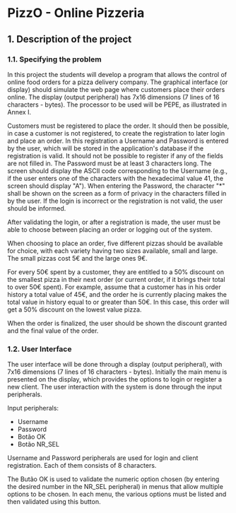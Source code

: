 # PizzO - Online Pizzeria

## 1. Description of the project

### 1.1. Specifying the problem

In this project the students will develop a program that allows the control of online food orders for a pizza delivery company. The graphical interface (or display) should simulate the web page where customers place their orders online. The display (output peripheral) has 7x16 dimensions (7 lines of 16 characters - bytes). The processor to be used will be PEPE, as illustrated in Annex I.

Customers must be registered to place the order. It should then be possible, in case a customer is not registered, to create the registration to later login and place an order. In this registration a Username and Password is entered by the user, which will be stored in the application's database if the registration is valid. It should not be possible to register if any of the fields are not filled in. The Password must be at least 3 characters long. The screen should display the ASCII code corresponding to the Username (e.g., if the user enters one of the characters with the hexadecimal value 41, the screen should display "A"). When entering the Password, the character "*" shall be shown on the screen as a form of privacy in the characters filled in by the user. If the login is incorrect or the registration is not valid, the user should be informed.

After validating the login, or after a registration is made, the user must be able to choose between placing an order or logging out of the system.

When choosing to place an order, five different pizzas should be available for choice, with each variety having two sizes available, small and large. The small pizzas cost 5€ and the large ones 9€.

For every 50€ spent by a customer, they are entitled to a 50% discount on the smallest pizza in their next order (or current order, if it brings their total to over 50€ spent). For example, assume that a customer has in his order history a total value of 45€, and the order he is currently placing makes the total value in history equal to or greater than 50€. In this case, this order will get a 50% discount on the lowest value pizza.

When the order is finalized, the user should be shown the discount granted and the final value of the order.

### 1.2. User Interface

The user interface will be done through a display (output peripheral), with 7x16 dimensions (7 lines of 16 characters - bytes). Initially the main menu is presented on the display, which provides the options to login or register a new client. The user interaction with the system is done through the input peripherals.

Input peripherals:

* Username
* Password
* Botão OK
* Botão NR_SEL

Username and Password peripherals are used for login and client registration. Each of them consists of 8 characters.

The Butão OK is used to validate the numeric option chosen (by entering the desired number in the NR_SEL peripheral) in menus that allow multiple options to be chosen. In each menu, the various options must be listed and then validated using this button.
